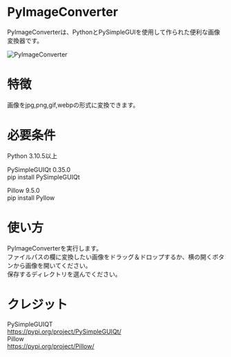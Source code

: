 # PyImageConverter

PyImageConverterは、PythonとPySimpleGUIを使用して作られた便利な画像変換器です。    


![PyImageConverter](https://user-images.githubusercontent.com/124559210/236595026-78b17fe0-7bb4-43dc-beaa-8119f98a55ff.jpg)

# 特徴
画像をjpg,png,gif,webpの形式に変換できます。  

# 必要条件
Python 3.10.5以上

PySimpleGUIQt 0.35.0  
pip install PySimpleGUIQt  

Pillow 9.5.0  
pip install Pyllow



# 使い方
PyImageConverterを実行します。  
ファイルパスの欄に変換したい画像をドラッグ＆ドロップするか、横の開くボタンから画像を開いてください。  
保存するディレクトリを選んでください。  


# クレジット
PySimpleGUIQT  
https://pypi.org/project/PySimpleGUIQt/  
Pillow  
https://pypi.org/project/Pillow/  